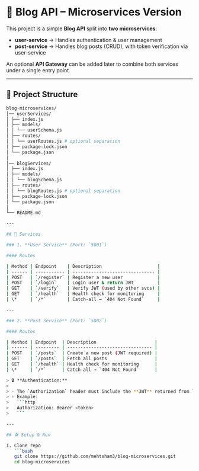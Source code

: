 # 📝 Blog API – Microservices Version

This project is a simple **Blog API** split into **two microservices**:

- **user-service** → Handles authentication & user management
- **post-service** → Handles blog posts (CRUD), with token verification via user-service

An optional **API Gateway** can be added later to combine both services under a single entry point.

---

## 📂 Project Structure

````bash
blog-microservices/
│── userServices/
│ ├── index.js
│ ├── models/
│ │ └── userSchema.js
│ ├── routes/
│ │ └── userRoutes.js # optional separation
│ ├── package-lock.json
│ └── package.json
│
│── blogServices/
│ ├── index.js
│ ├── models/
│ │ └── blogSchema.js
│ ├── routes/
│ │ └── blogRoutes.js # optional separation
│ ├── package-lock.json
│ └── package.json
│
└── README.md

---

## 🚀 Services

### 1. **User Service** (Port: `5001`)

#### Routes

| Method | Endpoint    | Description                     |
| ------ | ----------- | ------------------------------- |
| POST   | `/register` | Register a new user             |
| POST   | `/login`    | Login user & return JWT         |
| GET    | `/verify`   | Verify JWT (used by other svcs) |
| GET    | `/health`   | Health check for monitoring     |
| \*     | `/*`        | Catch-all → `404 Not Found`     |

---

### 2. **Post Service** (Port: `5002`)

#### Routes

| Method | Endpoint  | Description                      |
| ------ | --------- | -------------------------------- |
| POST   | `/posts`  | Create a new post (JWT required) |
| GET    | `/posts`  | Fetch all posts                  |
| GET    | `/health` | Health check for monitoring      |
| \*     | `/*`      | Catch-all → `404 Not Found`      |

> 🔒 **Authentication:**
>
> - The `Authorization` header must include the **JWT** returned from `/login`.
> - Example:
>   ```http
>   Authorization: Bearer <token>
>   ```

---

## 🛠️ Setup & Run

1. Clone repo
   ```bash
   git clone https://github.com/mehtsham3/blog-microservices.git
   cd blog-microservices
````
